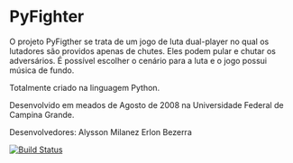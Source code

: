# PyFighter
O projeto PyFigther se trata de um jogo de luta dual-player no qual os lutadores são providos apenas de chutes. Eles podem pular e chutar os adversários. É possível escolher o cenário para a luta e o jogo possui música de fundo.

Totalmente criado na linguagem Python.

Desenvolvido em meados de Agosto de 2008 na Universidade Federal de Campina Grande.

Desenvolvedores:
Alysson Milanez
Erlon Bezerra

[![Build Status](https://travis-ci.com/alyssonfm/pyfighter.svg?branch=master)](https://app.travis-ci.com/github/alyssonfm/pyfighter)
